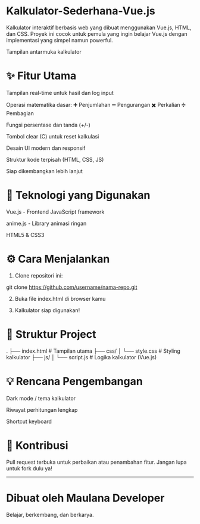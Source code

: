 # Kalkulator-Sederhana-Vue.js

Kalkulator interaktif berbasis web yang dibuat menggunakan Vue.js, HTML, dan CSS. Proyek ini cocok untuk pemula yang ingin belajar Vue.js dengan implementasi yang simpel namun powerful.


Tampilan antarmuka kalkulator

# ✨ Fitur Utama

Tampilan real-time untuk hasil dan log input

Operasi matematika dasar:
➕ Penjumlahan
➖ Pengurangan
✖️ Perkalian
➗ Pembagian

Fungsi persentase dan tanda (+/-)

Tombol clear (C) untuk reset kalkulasi

Desain UI modern dan responsif

Struktur kode terpisah (HTML, CSS, JS)

Siap dikembangkan lebih lanjut


# 🧠 Teknologi yang Digunakan

Vue.js - Frontend JavaScript framework

anime.js - Library animasi ringan

HTML5 & CSS3


# ⚙️ Cara Menjalankan

1. Clone repositori ini:

git clone https://github.com/username/nama-repo.git


2. Buka file index.html di browser kamu


3. Kalkulator siap digunakan!



# 📁 Struktur Project



.
├── index.html       # Tampilan utama
├── css/
│   └── style.css    # Styling kalkulator
├── js/
│   └── script.js    # Logika kalkulator (Vue.js)


# 💡 Rencana Pengembangan

Dark mode / tema kalkulator

Riwayat perhitungan lengkap

Shortcut keyboard


# 🙌 Kontribusi

Pull request terbuka untuk perbaikan atau penambahan fitur. Jangan lupa untuk fork dulu ya!


---

# Dibuat oleh Maulana Developer
Belajar, berkembang, dan berkarya.

